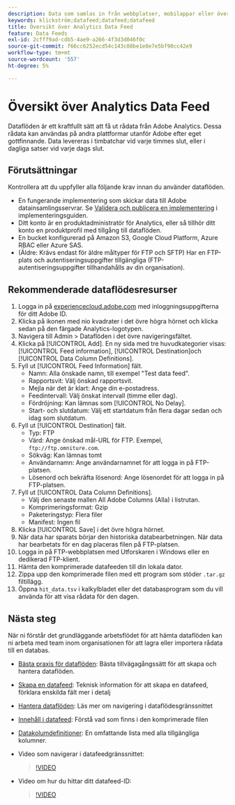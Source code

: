 ```yaml
---
description: Data som samlas in från webbplatser, mobilappar eller överförs med hjälp av webbtjänste-API:er eller datakällor behandlas och lagras i Adobe Data warehouse. Dessa råa klickströmsdata utgör den datauppsättning som används av Adobe Analytics.
keywords: klickström;datafeed;datafeed;datafeed
title: Översikt över Analytics Data Feed
feature: Data Feeds
exl-id: 2cfff9ad-cdb5-4ae9-a266-4f3d3d046f0c
source-git-commit: f66cc6252ecd54c143c08be1e0e7e5bf90cc42e9
workflow-type: tm+mt
source-wordcount: '557'
ht-degree: 5%

---
```


# Översikt över Analytics Data Feed

Dataflöden är ett kraftfullt sätt att få ut rådata från Adobe Analytics. Dessa rådata kan användas på andra plattformar utanför Adobe efter eget gottfinnande. Data levereras i timbatchar vid varje timmes slut, eller i dagliga satser vid varje dags slut.

## Förutsättningar

Kontrollera att du uppfyller alla följande krav innan du använder dataflöden.

* En fungerande implementering som skickar data till Adobe datainsamlingsservrar. Se [Validera och publicera en implementering](/help/implement/launch/validate-publish-prod.md) i implementeringsguiden.
* Ditt konto är en produktadministratör för Analytics, eller så tillhör ditt konto en produktprofil med tillgång till dataflöden.
* En bucket konfigurerad på Amazon S3, Google Cloud Platform, Azure RBAC eller Azure SAS.
* (Äldre: Krävs endast för äldre måltyper för FTP och SFTP) Har en FTP-plats och autentiseringsuppgifter tillgängliga (FTP-autentiseringsuppgifter tillhandahålls av din organisation).

## Rekommenderade dataflödesresurser

1. Logga in på [experiencecloud.adobe.com](https://experiencecloud.adobe.com) med inloggningsuppgifterna för ditt Adobe ID.
2. Klicka på ikonen med nio kvadrater i det övre högra hörnet och klicka sedan på den färgade Analytics-logotypen.
3. Navigera till Admin > Dataflöden i det övre navigeringsfältet.
4. Klicka på [!UICONTROL Add]. En ny sida med tre huvudkategorier visas: [!UICONTROL Feed information], [!UICONTROL Destination]och [!UICONTROL Data Column Definitions].
5. Fyll ut [!UICONTROL Feed Information] fält.
   * Namn: Alla önskade namn, till exempel &quot;Test data feed&quot;.
   * Rapportsvit: Välj önskad rapportsvit.
   * Mejla när det är klart: Ange din e-postadress.
   * Feedintervall: Välj önskat intervall (timme eller dag).
   * Fördröjning: Kan lämnas som [!UICONTROL No Delay].
   * Start- och slutdatum: Välj ett startdatum från flera dagar sedan och idag som slutdatum.
6. Fyll ut [!UICONTROL Destination] fält.
   * Typ: FTP
   * Värd: Ange önskad mål-URL för FTP. Exempel, `ftp://ftp.omniture.com`.
   * Sökväg: Kan lämnas tomt
   * Användarnamn: Ange användarnamnet för att logga in på FTP-platsen.
   * Lösenord och bekräfta lösenord: Ange lösenordet för att logga in på FTP-platsen.
7. Fyll ut [!UICONTROL Data Column Definitions].
   * Välj den senaste mallen All Adobe Columns (Alla) i listrutan.
   * Komprimeringsformat: Gzip
   * Paketeringstyp: Flera filer
   * Manifest: Ingen fil
8. Klicka [!UICONTROL Save] i det övre högra hörnet.
9. När data har sparats börjar den historiska databearbetningen. När data har bearbetats för en dag placeras filen på FTP-platsen.
10. Logga in på FTP-webbplatsen med Utforskaren i Windows eller en dedikerad FTP-klient.
11. Hämta den komprimerade datafeeden till din lokala dator.
12. Zippa upp den komprimerade filen med ett program som stöder `.tar.gz` filtillägg.
13. Öppna `hit_data.tsv` i kalkylbladet eller det databasprogram som du vill använda för att visa rådata för den dagen.

## Nästa steg

När ni förstår det grundläggande arbetsflödet för att hämta dataflöden kan ni arbeta med team inom organisationen för att lagra eller importera rådata till en databas.

* [Bästa praxis för dataflöden](/help/export/analytics-data-feed/data-feeds-best-practices.md): Bästa tillvägagångssätt för att skapa och hantera dataflöden.
* [Skapa en datafeed](create-feed.md): Teknisk information för att skapa en datafeed, förklara enskilda fält mer i detalj
* [Hantera dataflöden](df-manage-feeds.md): Läs mer om navigering i dataflödesgränssnittet
* [Innehåll i datafeed](c-df-contents/datafeeds-contents.md): Förstå vad som finns i den komprimerade filen <!-- Is this still the output users can download from the destination? I aske Jun. -->
* [Datakolumdefinitioner](c-df-contents/datafeeds-reference.md): En omfattande lista med alla tillgängliga kolumner.
* Video som navigerar i datafeedgränssnittet:

  >[!VIDEO](https://video.tv.adobe.com/v/25452/?quality=12)

* Video om hur du hittar ditt datafeed-ID:

  >[!VIDEO](https://video.tv.adobe.com/v/335747/?quality=12)